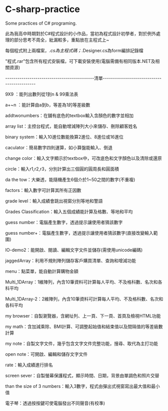 # C-sharp-practice
Some practices of C# programing.

此為我高中時期對於C#程式設計的小作品，當初為程式設計初學者，對於例外處理的部分思考不周全，紕漏較多，重點放在主程式上~

每個程式附上兩檔案，*.cs為主程式碼；*.Designer.cs為form編排記錄檔

"程式.rar"包含所有程式安裝檔，可下載安裝使用(電腦需備有相同版本.NET及相關資源)

--------------------------------------------清單--------------------------------------------

9X9  ：能列出數列從1到n & 99乘法表

a+~n ：能計算由a到b，等差為1的等差級數

addtwonumbers：在舖有底色的textbox輸入含顏色的數字並相加

array list：主控台程式，能自動增減陣列大小來儲存、刪除顧客姓名

binary system：輸入10進位數能換算2進位、8進位或16進位

caculator：簡易數字四則運算，如小算盤能輸入、倒退

change color：輸入文字顯示於textbox中，可改底色和文字顏色以及清除或還原

circle：輸入r1,r2,r3，分別計算出三個圓的圓周長和圓面積

da the tow：大樂透，能隨機產生6個介於1~50之間的數字(不重複)

factors：輸入數字可計算其所有正因數

grade level：輸入成績會跳出視窗分別等地和警語

Grades Classification：輸入五個成績能計算及格數、等地和平均

guess number：電腦產生數字，透過提示讓使用者猜該數字

guess number+：電腦產生數字，透過提示讓使用者猜該數字(直接改變輸入範圍)

IO-demo2：能開啟、閱讀、編輯文字文件並儲存(需使用unicode編碼)

jaggedArray：利用不規則陣列儲存客戶購買清單、查詢和增減功能

menu：點菜單，能自動計算購物金額

Multi_1DArray：1維陣列，內含10筆資料可計算每人平均、不及格科數、名次和各科平均

Multi_1DArray-2：2維陣列，內含10筆資料可計算每人平均、不及格科數、名次和各科平均

my browser：自製瀏覽器，含網址列、上一頁、下一頁、首頁及檢視HTML功能

my math：含加減乘除、BMI計算、可調整起始值和結束值以及間隔值的等差級數計算

my note：自製文字文件，幾乎包含文字文件完整功能，搜尋、取代為主打功能

open note：可開啟、編輯和儲存文字文件

rate：輸入成績進行排名

screen sever：自製螢幕保護程式，顯示時間、日期，背景由單調色和照片交替

than the size of 3 numbers：輸入3數字，程式由彈出式視窗寫出最大值和最小值

電子琴：透過按按鍵可使電腦發出不同聲音(有校準)
